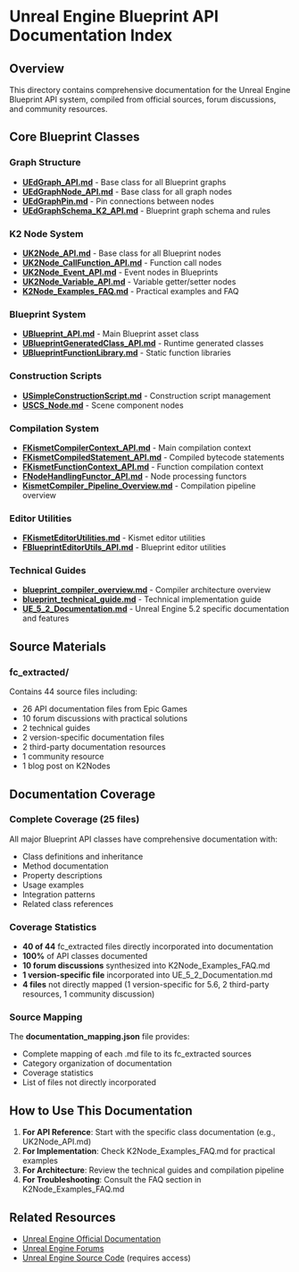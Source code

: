 # Unreal Engine Blueprint API Documentation Index

## Overview
This directory contains comprehensive documentation for the Unreal Engine Blueprint API system, compiled from official sources, forum discussions, and community resources.

## Core Blueprint Classes

### Graph Structure
- **[UEdGraph_API.md](UEdGraph_API.md)** - Base class for all Blueprint graphs
- **[UEdGraphNode_API.md](UEdGraphNode_API.md)** - Base class for all graph nodes
- **[UEdGraphPin.md](UEdGraphPin.md)** - Pin connections between nodes
- **[UEdGraphSchema_K2_API.md](UEdGraphSchema_K2_API.md)** - Blueprint graph schema and rules

### K2 Node System
- **[UK2Node_API.md](UK2Node_API.md)** - Base class for all Blueprint nodes
- **[UK2Node_CallFunction_API.md](UK2Node_CallFunction_API.md)** - Function call nodes
- **[UK2Node_Event_API.md](UK2Node_Event_API.md)** - Event nodes in Blueprints
- **[UK2Node_Variable_API.md](UK2Node_Variable_API.md)** - Variable getter/setter nodes
- **[K2Node_Examples_FAQ.md](K2Node_Examples_FAQ.md)** - Practical examples and FAQ

### Blueprint System
- **[UBlueprint_API.md](UBlueprint_API.md)** - Main Blueprint asset class
- **[UBlueprintGeneratedClass_API.md](UBlueprintGeneratedClass_API.md)** - Runtime generated classes
- **[UBlueprintFunctionLibrary.md](UBlueprintFunctionLibrary.md)** - Static function libraries

### Construction Scripts
- **[USimpleConstructionScript.md](USimpleConstructionScript.md)** - Construction script management
- **[USCS_Node.md](USCS_Node.md)** - Scene component nodes

### Compilation System
- **[FKismetCompilerContext_API.md](FKismetCompilerContext_API.md)** - Main compilation context
- **[FKismetCompiledStatement_API.md](FKismetCompiledStatement_API.md)** - Compiled bytecode statements
- **[FKismetFunctionContext_API.md](FKismetFunctionContext_API.md)** - Function compilation context
- **[FNodeHandlingFunctor_API.md](FNodeHandlingFunctor_API.md)** - Node processing functors
- **[KismetCompiler_Pipeline_Overview.md](KismetCompiler_Pipeline_Overview.md)** - Compilation pipeline overview

### Editor Utilities
- **[FKismetEditorUtilities.md](FKismetEditorUtilities.md)** - Kismet editor utilities
- **[FBlueprintEditorUtils_API.md](FBlueprintEditorUtils_API.md)** - Blueprint editor utilities

### Technical Guides
- **[blueprint_compiler_overview.md](blueprint_compiler_overview.md)** - Compiler architecture overview
- **[blueprint_technical_guide.md](blueprint_technical_guide.md)** - Technical implementation guide
- **[UE_5_2_Documentation.md](UE_5_2_Documentation.md)** - Unreal Engine 5.2 specific documentation and features

## Source Materials

### fc_extracted/
Contains 44 source files including:
- 26 API documentation files from Epic Games
- 10 forum discussions with practical solutions
- 2 technical guides
- 2 version-specific documentation files
- 2 third-party documentation resources
- 1 community resource
- 1 blog post on K2Nodes

## Documentation Coverage

### Complete Coverage (25 files)
All major Blueprint API classes have comprehensive documentation with:
- Class definitions and inheritance
- Method documentation
- Property descriptions
- Usage examples
- Integration patterns
- Related class references

### Coverage Statistics
- **40 of 44** fc_extracted files directly incorporated into documentation
- **100%** of API classes documented
- **10 forum discussions** synthesized into K2Node_Examples_FAQ.md
- **1 version-specific file** incorporated into UE_5_2_Documentation.md
- **4 files** not directly mapped (1 version-specific for 5.6, 2 third-party resources, 1 community discussion)

### Source Mapping
The **documentation_mapping.json** file provides:
- Complete mapping of each .md file to its fc_extracted sources
- Category organization of documentation
- Coverage statistics
- List of files not directly incorporated

## How to Use This Documentation

1. **For API Reference**: Start with the specific class documentation (e.g., UK2Node_API.md)
2. **For Implementation**: Check K2Node_Examples_FAQ.md for practical examples
3. **For Architecture**: Review the technical guides and compilation pipeline
4. **For Troubleshooting**: Consult the FAQ section in K2Node_Examples_FAQ.md

## Related Resources

- [Unreal Engine Official Documentation](https://docs.unrealengine.com/)
- [Unreal Engine Forums](https://forums.unrealengine.com/)
- [Unreal Engine Source Code](https://github.com/EpicGames/UnrealEngine) (requires access)